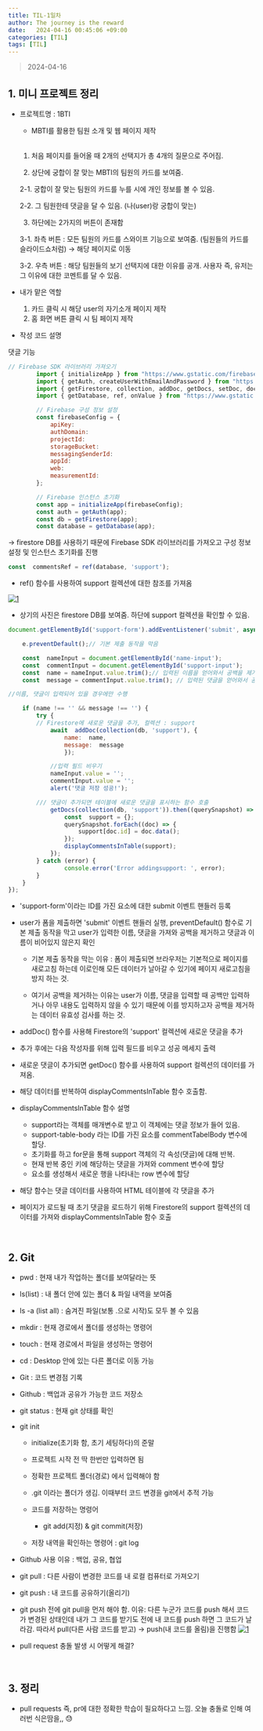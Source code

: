 ```yaml
---
title: TIL-1일차
author: The journey is the reward
date:   2024-04-16 00:45:06 +09:00
categories: [TIL]
tags: [TIL]
---
```



> 2024-04-16

## 1. 미니 프로젝트 정리

- 프로젝트명 : 1BTI
	- MBTI를 활용한 팀원 소개 및 웹 페이지 제작
	<br>
	
	 1.  처음 페이지를 들어올 때 2개의 선택지가 총 4개의 질문으로 주어짐.
	 
	 2.  상단에 궁합이 잘 맞는 MBTI의 팀원의 카드를 보여줌.

	 2-1. 궁합이 잘 맞는 팀원의 카드를 누를 시에 개인 정보를 볼 수 있음.

	 2-2. 그 팀원한테 댓글을 달 수 있음. (나(user)랑 궁합이 맞는)

	 3.  하단에는 2가지의 버튼이 존재함
     
     3-1. 좌측 버튼 : 모든 팀원의 카드를 스와이프 기능으로 보여줌. (팀원들의 카드를 슬라이드쇼처럼) → 해당 페이지로 이동
        
     3-2. 우측 버튼 : 해당 팀원들의 보기 선택지에 대한 이유를 공개. 사용자 즉, 유저는 그 이유에 대한 코멘트를 달 수 있음.

- 내가 맡은 역할
	1. 카드 클릭 시 해당 user의 자기소개 페이지 제작
	2. 홈 화면 버튼 클릭 시 팀 페이지 제작

- 작성 코드 설명

댓글 기능
```js
// Firebase SDK 라이브러리 가져오기
        import { initializeApp } from "https://www.gstatic.com/firebasejs/9.22.0/firebase-app.js";
        import { getAuth, createUserWithEmailAndPassword } from "https://www.gstatic.com/firebasejs/9.22.0/firebase-auth.js";
        import { getFirestore, collection, addDoc, getDocs, setDoc, doc } from "https://www.gstatic.com/firebasejs/9.22.0/firebase-firestore.js";
        import { getDatabase, ref, onValue } from "https://www.gstatic.com/firebasejs/9.22.0/firebase-database.js";

        // Firebase 구성 정보 설정
        const firebaseConfig = {
            apiKey: 
            authDomain: 
            projectId: 
            storageBucket: 
            messagingSenderId:
            appId: 
            web:
            measurementId: 
        };

        // Firebase 인스턴스 초기화
        const app = initializeApp(firebaseConfig);
        const auth = getAuth(app);
        const db = getFirestore(app);
        const database = getDatabase(app);

```

-> firestore DB를 사용하기 때문에 Firebase SDK 라이브러리를 가져오고 구성 정보 설정 및 인스턴스 초기화를 진행


```js
const  commentsRef = ref(database, 'support');
```

- ref() 함수를 사용하여 support 컬렉션에 대한 참조를 가져옴

<a  href="https://github.com/LeeNaYoung240/LeeNaYoung240.github.io/assets/107848521/46c9792c-8753-4895-94c1-384cce4b490b"  class="popup img-link"><img  src="https://github.com/LeeNaYoung240/LeeNaYoung240.github.io/assets/107848521/46c9792c-8753-4895-94c1-384cce4b490b"  alt="1"  loading="lazy"></a>  

- 상기의 사진은 firestore DB를 보여줌. 하단에 support 컬렉션을 확인할 수 있음.


```js
document.getElementById('support-form').addEventListener('submit', async (e) => {

	e.preventDefault();// 기본 제출 동작을 막음

	const  nameInput = document.getElementById('name-input');
	const  commentInput = document.getElementById('support-input');
	const  name = nameInput.value.trim();// 입력된 이름을 얻어와서 공백을 제거
	const  message = commentInput.value.trim(); // 입력된 댓글을 얻어와서 공백을 제거

//이름, 댓글이 입력되어 있을 경우에만 수행

	if (name !== '' && message !== '') {
		try {
		// Firestore에 새로운 댓글을 추가, 컬렉션 : support
			await  addDoc(collection(db, 'support'), {
				name:  name,
				message:  message
				});

			//입력 필드 비우기
			nameInput.value = '';
			commentInput.value = '';
			alert('댓글 저장 성공!');

		/// 댓글이 추가되면 테이블에 새로운 댓글을 표시하는 함수 호출
			getDocs(collection(db, 'support')).then((querySnapshot) => {
				const  support = {};
				querySnapshot.forEach((doc) => {
					support[doc.id] = doc.data();
				});
				displayCommentsInTable(support);
			});
		} catch (error) {
				console.error('Error addingsupport: ', error);	
		}
	}
});

```

- 'support-form'이라는 ID를 가진 요소에 대한 submit 이벤트 핸들러 등록

- user가 폼을 제출하면 'submit' 이벤트 핸들러 실행, preventDefault() 함수로 기본 제출 동작을 막고 user가 입력한 이름, 댓글을 가져와 공백을 제거하고 댓글과 이름이 비어있지 않은지 확인
	- 기본 제출 동작을 막는 이유 : 폼이 제출되면 브라우저는 기본적으로 페이지를 새로고침 하는데 이로인해 모든 데이터가 날아갈 수 있기에  페이지 새로고침을 방지 하는 것.
	
	- 여기서 공백을 제거하는 이유는 user가 이름, 댓글을 입력할 때 공백만 입력하거나 아무 내용도 입력하지 않을 수 있기 때문에 이를 방지하고자 공백을 제거하는 데이터 유효성 검사를 하는 것.
- addDoc() 함수를 사용해 Firestore의 'support' 컬렉션에 새로운 댓글을 추가
- 추가 후에는 다음 작성자를 위해 입력 필드를 비우고 성공 메세지 출력
- 새로운 댓글이 추가되면 getDoc() 함수를 사용하여 support 컬렉션의 데이터를 가져옴. 
- 해당 데이터를 반복하여 displayCommentsInTable 함수 호출함.

- displayCommentsInTable 함수 설명 
	- support라는 객체를 매개변수로 받고 이 객체에는 댓글 정보가 들어 있음.
	- support-table-body 라는 ID를 가진 요소를 commentTabelBody 변수에 할당.
	- 초기화를 하고 for문을 통해 support 객체의 각 속성(댓글)에 대해 반복.
	- 현재 반복 중인 키에 해당하는 댓글을 가져와 comment 변수에 할당
	- <tr>요소를 생성해서 새로운 행을 나타내는 row 변수에 할당
- 해당 함수는 댓글 데이터를 사용하여 HTML 테이블에 각 댓글을 추가

- 페이지가 로드될 때 초기 댓글을 로드하기 위해 Firestore의 support 컬렉션의 데이터를 가져와 displayCommentsInTable 함수 호출

<br>

## 2. Git 
- pwd : 현재 내가 작업하는 폴더를 보여달라는 뜻

- ls(list) : 내 폴더 안에 있는 폴더 & 파일 내역을 보여줌
- ls -a (list all) : 숨겨진 파일(보통 .으로 시작)도 모두 볼 수 있음
- mkdir : 현재 경로에서 폴더를 생성하는 명령어
- touch : 현재 경로에서 파일을 생성하는 명령어
- cd : Desktop 안에 있는 다른 폴더로 이동 가능
- Git : 코드 변경점 기록
- Github : 백업과 공유가 가능한 코드 저장소

- git status : 현재 git 상태를 확인
- git init
	- initialize(초기화 함, 초기 세팅하다)의 준말
	- 프로젝트 시작 전 딱 한번만 입력하면 됨
	- 정확한 프로젝트 폴더(경로) 에서 입력해야 함
	-  .git 이라는 폴더가 생김. 이때부터 코드 변경을 git에서 추적 가능
	- 코드를 저장하는 명령어 
		- git add(지정) & git commit(저장)
	
	- 저장 내역을 확인하는 명령어 : git log

- Github 사용 이유 : 백업, 공유, 협업

- git pull : 다른 사람이 변경한 코드를 내 로컬 컴퓨터로 가져오기
- git push : 내 코드를 공유하기(올리기)
- git push 전에 git pull을 먼저 해야 함. 
    이유: 다른 누군가 코드를 push 해서 코드가 변경된 상태인데 내가 그 코드를 받기도 전에 내 코드를 push 하면 그 코드가 날라감. 따라서 pull(다른 사람 코드를 받고) -> push(내 코드를 올림)을 진행함
    <a  href="https://github.com/LeeNaYoung240/LeeNaYoung240.github.io/assets/107848521/a6cdaa29-f41f-425f-b272-37e1ba937f19"  class="popup img-link"><img  src="https://github.com/LeeNaYoung240/LeeNaYoung240.github.io/assets/107848521/a6cdaa29-f41f-425f-b272-37e1ba937f19"  alt="1"  loading="lazy"></a>   
- pull request 충돌 발생 시 어떻게 해결?
	
<br>

## 3. 정리
- pull requests 즉, pr에 대한 정확한 학습이 필요하다고 느낌. 오늘 충돌로 인해 여러번 식은땀을,, 😓